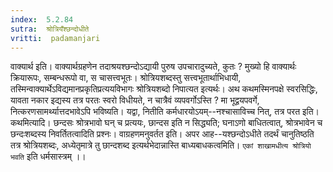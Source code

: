 ```yaml
---
index:  5.2.84
sutra:  श्रोत्रियँश्छन्दोधीते
vritti:  padamanjari
---
```


वाक्यार्थ इति। वाक्यार्थग्रहणेन तदाश्रयश्छन्दोऽद्यायी पुरुष उपचारादुच्यते, कुतः ? मुख्यो हि वाक्यार्थः क्रियारूपः, सम्बन्धरूपो वा, स चासत्त्वभूतः। श्रोत्रियशब्दस्तु सत्त्वभूतार्थाभिधायी, तस्मिन्वाक्यार्थेऽविद्यमानप्रकृतिप्रत्ययविभागः श्रोत्रियशब्दो निपात्यत इत्यर्थः। अथ कथमस्मिनपक्षे स्वरसिद्धिः, यावता नकार इद्यस्य तत्र परतः स्वरो विधीयते, न चात्रैवं व्यपवर्गोऽस्ति ? मा भूद्वयपवर्गे, नित्करणसामर्थ्यात्तदभावेऽपि भविष्यति। यद्वा, नितीति कर्मधारयोऽयम्--नश्चासाविच्च नित्, तत्र परत इति।
	कथमित्यादि। छन्दसः श्रोत्रभावो घन् च प्रत्ययः, छान्दस इति न सिद्ध्यति; घनाऽणो बाधितत्वात्, श्रोत्रभावेन च छन्दःशब्दस्य निवर्तितत्वादिति प्रश्नः। वाग्रहणमनुवर्तत इति। अपर आह--यश्छन्दोऽधीते तदर्थं चानुतिष्ठति तत्र श्रोत्रियशब्दः, अध्येतृमात्रे तु छान्दशब्द इत्यर्थभेदान्नास्ति बाध्यबाधकत्वमिति। `एकां शाखामधीत्य श्रोत्रियो भवति` इति धर्मसास्त्रम् ।।

